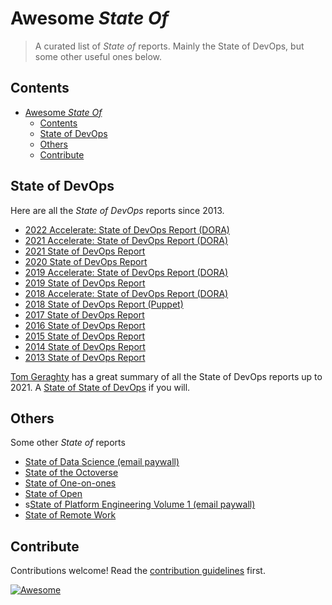 # Awesome *State Of*

> A curated list of *State of* reports. Mainly the State of DevOps, but some other useful ones below.


## Contents

- [Awesome *State Of*](#awesome-state-of)
  - [Contents](#contents)
  - [State of DevOps](#state-of-devops)
  - [Others](#others)
  - [Contribute](#contribute)


## State of DevOps

Here are all the *State of DevOps* reports since 2013.

- [2022 Accelerate: State of DevOps Report (DORA)](https://cloud.google.com/devops/state-of-devops)
- [2021 Accelerate: State of DevOps Report (DORA)](https://services.google.com/fh/files/misc/state-of-devops-2021.pdf)
- [2021 State of DevOps Report](https://puppet.com/resources/report/2021-state-of-devops-report)
- [2020 State of DevOps Report](https://puppet.com/resources/report/2020-state-of-devops-report)
- [2019 Accelerate: State of DevOps Report (DORA)](https://services.google.com/fh/files/misc/state-of-devops-2019.pdf)
- [2019 State of DevOps Report](https://puppet.com/resources/report/2019-state-of-devops-report)
- [2018 Accelerate: State of DevOps Report (DORA)](https://services.google.com/fh/files/misc/state-of-devops-2018.pdf)
- [2018 State of DevOps Report (Puppet)](https://puppet.com/resources/report/2018-state-devops-report)
- [2017 State of DevOps Report](https://puppet.com/resources/report/2017-state-devops-report)
- [2016 State of DevOps Report](https://puppet.com/resources/report/2016-state-devops-report)
- [2015 State of DevOps Report](https://puppet.com/resources/report/2015-state-devops-report)
- [2014 State of DevOps Report](https://puppet.com/resources/report/2014-state-devops-report)
- [2013 State of DevOps Report](https://puppet.com/resources/report/2013-state-devops-report)

[Tom Geraghty](https://twitter.com/tom_geraghty) has a great summary of all the State of DevOps reports up to 2021. A [State of State of DevOps](https://tomgeraghty.co.uk/index.php/all-the-state-of-devops-reports-since-2013/) if you will.

## Others

Some other *State of* reports


- [State of Data Science (email paywall)](https://anaconda.cloud/2021-state-of-data-science-report)
- [State of the Octoverse](https://octoverse.github.com/)
- [State of One-on-ones](https://hypercontext.com/state-of-one-on-ones-report)
- [State of Open](https://openuk.uk/stateofopen/)
- s[State of Platform Engineering Volume 1 (email paywall)](https://humanitec.com/whitepapers/state-of-platform-engineering-report-volume-1)
- [State of Remote Work](https://owllabs.com/state-of-remote-work/2021)


## Contribute

Contributions welcome! Read the [contribution guidelines](contributing.md) first.

[![Awesome](https://awesome.re/badge.svg)](https://awesome.re)